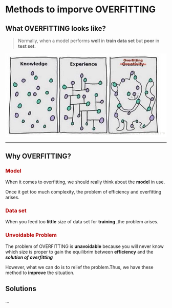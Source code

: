 # Methods to imporve OVERFITTING

## What OVERFITTING looks like?


>Normally, when a model performs **well** in **train data set** but **poor** in **test set**.

![image of overfitting](images/20180929150835808.png)
***
## Why OVERFITTING?

### <font color="#B40404 ">Model</font>

When it comes to overfitting, we should really think about the **model** in use.

Once it get too much complexity, the problem of efficiency and overfitting arises.

### <font color="#B40404 ">Data set</font>

When you feed too **little** size of data set for **training** ,the problem arises.

### <font color="#B40404 ">Unvoidable Problem</font>

The problem of OVERFITTING is **unavoidable** because you will never know which size is proper to gain the equilibrim between **efficiency** and the 
***solution of overfitting***

However, what we can do is to relief the problem.Thus, we have these method to **improve** the situation.

## Solutions

...






